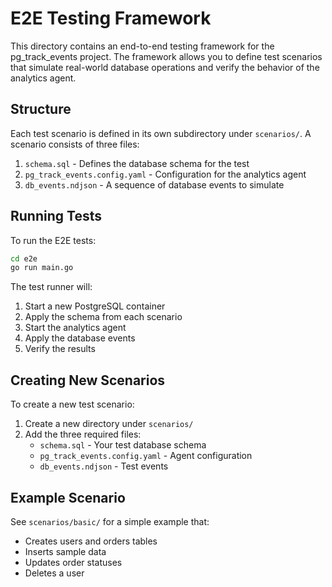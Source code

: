 # E2E Testing Framework

This directory contains an end-to-end testing framework for the pg_track_events project. The framework allows you to define test scenarios that simulate real-world database operations and verify the behavior of the analytics agent.

## Structure

Each test scenario is defined in its own subdirectory under `scenarios/`. A scenario consists of three files:

1. `schema.sql` - Defines the database schema for the test
2. `pg_track_events.config.yaml` - Configuration for the analytics agent
3. `db_events.ndjson` - A sequence of database events to simulate

## Running Tests

To run the E2E tests:

```bash
cd e2e
go run main.go
```

The test runner will:

1. Start a new PostgreSQL container
2. Apply the schema from each scenario
3. Start the analytics agent
4. Apply the database events
5. Verify the results

## Creating New Scenarios

To create a new test scenario:

1. Create a new directory under `scenarios/`
2. Add the three required files:
   - `schema.sql` - Your test database schema
   - `pg_track_events.config.yaml` - Agent configuration
   - `db_events.ndjson` - Test events

## Example Scenario

See `scenarios/basic/` for a simple example that:

- Creates users and orders tables
- Inserts sample data
- Updates order statuses
- Deletes a user
